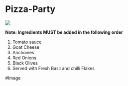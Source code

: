 # Pizza-Party
<img src='[https://github.com/PoorneshShiva/Pizza-Party/image/saahil-khatkhate-kfDsMDyX1K0-unsplash.jpg](https://github.com/PoorneshShiva/Pizza-Party/blob/main/image/saahil-khatkhate-kfDsMDyX1K0-unsplash.jpg)'  />

**Note: Ingredients MUST be added in the following order**

1. Tomato sauce
2. Goat Cheese
3. Anchovies
4. Red Onions
5. Black Olives
6. Served with Fresh Basil and chilli Flakes


#Image




